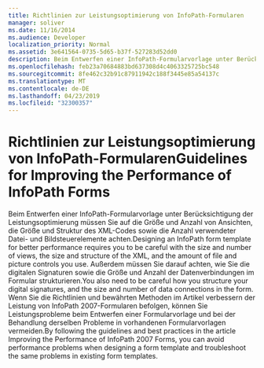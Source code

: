 ```yaml
---
title: Richtlinien zur Leistungsoptimierung von InfoPath-Formularen
manager: soliver
ms.date: 11/16/2014
ms.audience: Developer
localization_priority: Normal
ms.assetid: 3e641564-0735-5d65-b37f-527283d52dd0
description: Beim Entwerfen einer InfoPath-Formularvorlage unter Berücksichtigung der Leistungsoptimierung müssen Sie auf die Größe und Anzahl von Ansichten, die Größe und Struktur des XML-Codes sowie die Anzahl verwendeter Datei- und Bildsteuerelemente achten. Außerdem müssen Sie darauf achten, wie Sie die digitalen Signaturen sowie die Größe und Anzahl der Datenverbindungen im Formular strukturieren. Wenn Sie die Richtlinien und bewährten Methoden im Artikel verbessern der Leistung von InfoPath 2007-Formularen befolgen, können Sie Leistungsprobleme beim Entwerfen einer Formularvorlage und bei der Behandlung derselben Probleme in vorhandenen Formularvorlagen vermeiden.
ms.openlocfilehash: feb23a70684883bd637308d4c4063325725bc548
ms.sourcegitcommit: 8fe462c32b91c87911942c188f3445e85a54137c
ms.translationtype: MT
ms.contentlocale: de-DE
ms.lasthandoff: 04/23/2019
ms.locfileid: "32300357"
---
```

# <a name="guidelines-for-improving-the-performance-of-infopath-forms"></a><span data-ttu-id="7a9c0-105">Richtlinien zur Leistungsoptimierung von InfoPath-Formularen</span><span class="sxs-lookup"><span data-stu-id="7a9c0-105">Guidelines for Improving the Performance of InfoPath Forms</span></span>

<span data-ttu-id="7a9c0-106">Beim Entwerfen einer InfoPath-Formularvorlage unter Berücksichtigung der Leistungsoptimierung müssen Sie auf die Größe und Anzahl von Ansichten, die Größe und Struktur des XML-Codes sowie die Anzahl verwendeter Datei- und Bildsteuerelemente achten.</span><span class="sxs-lookup"><span data-stu-id="7a9c0-106">Designing an InfoPath form template for better performance requires you to be careful with the size and number of views, the size and structure of the XML, and the amount of file and picture controls you use.</span></span> <span data-ttu-id="7a9c0-107">Außerdem müssen Sie darauf achten, wie Sie die digitalen Signaturen sowie die Größe und Anzahl der Datenverbindungen im Formular strukturieren.</span><span class="sxs-lookup"><span data-stu-id="7a9c0-107">You also need to be careful how you structure your digital signatures, and the size and number of data connections in the form.</span></span> <span data-ttu-id="7a9c0-108">Wenn Sie die Richtlinien und bewährten Methoden im Artikel verbessern der Leistung von InfoPath 2007-Formularen befolgen, können Sie Leistungsprobleme beim Entwerfen einer Formularvorlage und bei der Behandlung derselben Probleme in vorhandenen Formularvorlagen vermeiden.</span><span class="sxs-lookup"><span data-stu-id="7a9c0-108">By following the guidelines and best practices in the article Improving the Performance of InfoPath 2007 Forms, you can avoid performance problems when designing a form template and troubleshoot the same problems in existing form templates.</span></span>
  

